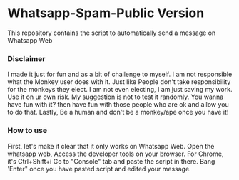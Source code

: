 # Whatsapp-Spam-Public Version
This repository contains the script to automatically send a message on Whatsapp Web

### Disclaimer
I made it just for fun and as a bit of challenge to myself. I am not responsible what the Monkey user does with it. Just like People don't take responsibility for the monkeys they elect. I am not even electing, I am just saving my work.
Use it on ur own risk. My suggestion is not to test it randomly. You wanna have fun with it? then have fun with those people who are ok and allow you to do that.
Lastly, Be a human and don't be a monkey/ape once you have it!

### How to use
First, let's make it clear that it only works on Whatsapp Web.
Open the whatsapp web, Access the developer tools on your browser. For Chrome, it's Ctrl+Shift+i
Go to "Console" tab and paste the script in there.
Bang 'Enter" once you have pasted script and edited your message.
